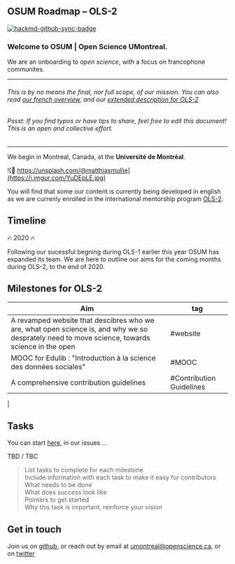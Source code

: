 
## OSUM Roadmap – OLS-2

[![hackmd-github-sync-badge](https://hackmd.io/LFGQ1A63S6a7tFGvkUJ5Mw/badge)](https://hackmd.io/LFGQ1A63S6a7tFGvkUJ5Mw)

### Welcome to OSUM | Open Science UMontreal.   


We are an onboarding to *open science*, with a focus on francophone communites.

---

###### This is by no means the final, nor full scope, of our mission. You can also read [our french overview](https://github.com/osumontreal/meta/blob/master/README.fr.md), and our [extended description for OLS-2](https://github.com/osumontreal/OLS-2/blob/master/README.md)


###### Pssst: If you find typos or have tips to share, feel free to edit this document! This is an open and collective effort. 

---

We begin in Montreal, Canada, at the **Université de Montréal**.  

![🙌 https://unsplash.com/@matthiasmullie](https://i.imgur.com/YuDEpLE.jpg)


You will find that some our content is currently being developed in english as we are currenly enrolled in the international mentorship program [OLS-2](https://openlifesci.org/ols-2).


## Timeline  
:fire: 2020 :fire: 

Following our sucessful begning during OLS-1 earlier this year OSUM has expanded its team. We are here to outline our aims for the coming months during OLS-2, to the end of 2020.   

## Milestones for OLS-2  

| Aim | tag | 
| -------- | -------- | 
| A revamped website that descibres who we are, what open science is, and why we so desprately need to move science, towards science in the open |  #website    | 
| MOOC for Edulib : "Introduction à la science des données sociales" | #MOOC |
| A comprehensive contribution guidelines | #Contribution Guidelines |
|   

## Tasks   
You can start [here](https://github.com/osumontreal/OLS-2/issues), in our issues ... 

TBD / TBC
>List tasks to complete for each milestone  
Include information with each task to make it easy for contributors  
What needs to be done  
What does success look like  
Pointers to get started  
Why this task is important, reinforce your vision  

## Get in touch  
Join us on [github](https://github.com/osumontreal), or reach out by email at umontreal@openscience.ca, or on [twitter](https://twitter.com/OSUMontreal)   



